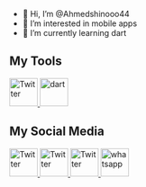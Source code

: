 - 👋 Hi, I’m @Ahmedshinooo44
- 👀 I’m interested in mobile apps
- 🌱 I’m currently learning dart
<h2 align="left">My Tools</h2>

<div align="left">
      <a href="https://www.facebook.com/ahmedjimmy2020" target="_blank">
    <img src="https://raw.githubusercontent.com/maurodesouza/profile-readme-generator/master/src/assets/icons/social/facebook/default.svg" alt="Twitter" width="50" height="50">
    </a>
      <a href="https://www.linkedin.com/in/ahmed-shinoo-60694a277/">
     <img src="https://icons8.com/icon/7AFcZ2zirX6Y/dart" alt="dart" width="50" height="50">
    </a>

</div>


<h2 align="left">My Social Media</h2>

<div align="left">
      <a href="https://www.facebook.com/ahmedjimmy2020" target="_blank">
    <img src="https://raw.githubusercontent.com/maurodesouza/profile-readme-generator/master/src/assets/icons/social/facebook/default.svg" alt="Twitter" width="50" height="50">
    </a>
      <a href="https://www.linkedin.com/in/ahmed-shinoo-60694a277/">
    <img src="https://raw.githubusercontent.com/maurodesouza/profile-readme-generator/master/src/assets/icons/social/linkedin/default.svg" alt="Twitter" width="50" height="50">
    </a>
    <a href="https://x.com/AShinooo44">
    <img src="https://raw.githubusercontent.com/maurodesouza/profile-readme-generator/master/src/assets/icons/social/twitter/default.svg" alt="Twitter" width="50" height="50">
    </a>
          <a href="https://wa.me/+201068814337">
    <img src="https://raw.githubusercontent.com/maurodesouza/profile-readme-generator/master/src/assets/icons/social/whatsapp/default.svg" alt="whatsapp" width="50" height="50">
    </a>
</div>

###
